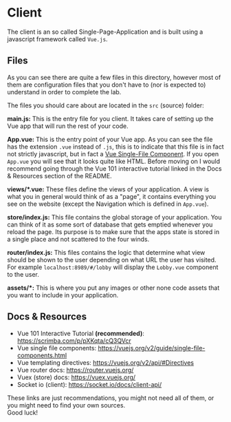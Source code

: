 # Client

The client is an so called Single-Page-Application and is built using a javascript framework called `Vue.js`.

## Files

As you can see there are quite a few files in this directory, however most of them are configuration files that you don't have to (nor is expected to) understand in order to complete the lab.

The files you should care about are located in the `src` (source) folder:

**main.js:** This is the entry file for you client. It takes care of setting up the Vue app that will run the rest of your code.

**App.vue:** This is the entry point of your Vue app. As you can see the file has the extension `.vue` instead of `.js`, this is to indicate that this file is in fact not strictly javascript, but in fact a [Vue Single-File Component](https://vuejs.org/v2/guide/single-file-components.html). If you open `App.vue` you will see that it looks quite like HTML. Before moving on I would recommend going through the Vue 101 interactive tutorial linked in the Docs & Resources section of the README.

**views/*.vue:** These files define the views of your application. A view is what you in general would think of as a "page", it contains everything you see on the website (except the Navigation which is defined in `App.vue`).

**store/index.js:** This file contains the global storage of your application. You can think of it as some sort of database that gets emptied whenever you reload the page. Its purpose is to make sure that the apps state is stored in a single place and not scattered to the four winds.

**router/index.js:** This files contains the logic that determine what view should be shown to the user depending on what URL the user has visited. For example `localhost:8989/#/lobby` will display the `Lobby.vue` component to the user.

**assets/*:** This is where you put any images or other none code assets that you want to include in your application.

## Docs & Resources

* Vue 101 Interactive Tutorial __(recommended)__:  <https://scrimba.com/p/pXKqta/cQ3QVcr>
* Vue single file components: <https://vuejs.org/v2/guide/single-file-components.html>
* Vue templating directives: <https://vuejs.org/v2/api/#Directives>
* Vue router docs: <https://router.vuejs.org/>
* Vuex (store) docs: <https://vuex.vuejs.org/>
* Socket io (client): <https://socket.io/docs/client-api/>

These links are just recommendations, you might not need all of them, or you might need to find your own sources. <br>
Good luck!

